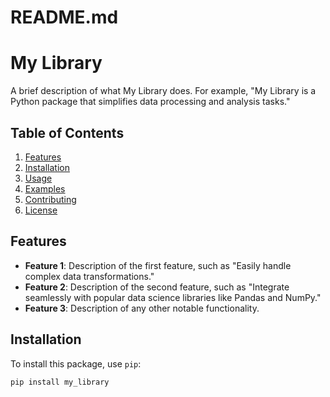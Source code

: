 # README.md

# My Library

A brief description of what My Library does. For example, "My Library is a Python package that simplifies data processing and analysis tasks."

## Table of Contents
1. [Features](#features)
2. [Installation](#installation)
3. [Usage](#usage)
4. [Examples](#examples)
5. [Contributing](#contributing)
6. [License](#license)

## Features
- **Feature 1**: Description of the first feature, such as "Easily handle complex data transformations."
- **Feature 2**: Description of the second feature, such as "Integrate seamlessly with popular data science libraries like Pandas and NumPy."
- **Feature 3**: Description of any other notable functionality.

## Installation

To install this package, use `pip`:

```bash
pip install my_library
